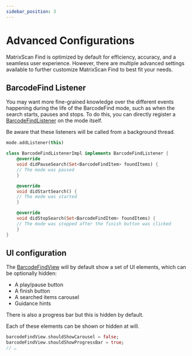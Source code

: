 ```yaml
---
sidebar_position: 3
---
```


# Advanced Configurations

MatrixScan Find is optimized by default for efficiency, accuracy, and a seamless user experience. However, there are multiple advanced settings available to further customize MatrixScan Find to best fit your needs.

## BarcodeFind Listener

You may want more fine-grained knowledge over the different events happening during the life of the BarcodeFind mode, such as when the search starts, pauses and stops. To do this, you can directly register a [BarcodeFindListener](https://docs.scandit.com/data-capture-sdk/flutter/barcode-capture/api/barcode-find-listener.html#interface-scandit.datacapture.barcode.find.IBarcodeFindListener) on the mode itself.

Be aware that these listeners will be called from a background thread.

```dart
mode.addListener(this)

class BarcodeFindListenerImpl implements BarcodeFindListener {
	@override
	void didPauseSearch(Set<BarcodeFindItem> foundItems) {
	// The mode was paused
	}

	@override
	void didStartSearch() {
	// The mode was started
	}

	@override
	void didStopSearch(Set<BarcodeFindItem> foundItems) {
	// The mode was stopped after the finish button was clicked
	}
}
```

## UI configuration

The [BarcodeFindView](https://docs.scandit.com/data-capture-sdk/flutter/barcode-capture/api/ui/barcode-find-view.html#class-scandit.datacapture.barcode.find.ui.BarcodeFindView) will by default show a set of UI elements, which can be optionally hidden:

- A play/pause button
- A finish button
- A searched items carousel
- Guidance hints

There is also a progress bar but this is hidden by default.

Each of these elements can be shown or hidden at will.

```dart
barcodeFindView.shouldShowCarousel = false;
barcodeFindView.shouldShowProgressBar = true;
// …
```
